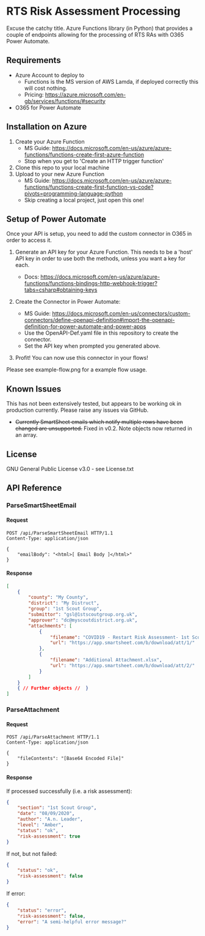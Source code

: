 # RTS Risk Assessment Processing

Excuse the catchy title. Azure Functions library (in Python) that provides a couple of endpoints allowing for the processing of RTS RAs with O365 Power Automate.

## Requirements

- Azure Account to deploy to
  - Functions is the MS version of AWS Lamda, if deployed correctly this will cost nothing.
  - Pricing: https://azure.microsoft.com/en-gb/services/functions/#security
- O365 for Power Automate

## Installation on Azure

1. Create your Azure Function
   - MS Guide: https://docs.microsoft.com/en-us/azure/azure-functions/functions-create-first-azure-function
   - Stop when you get to 'Create an HTTP trigger function'
  2. Clone this repo to your local machine
  3. Upload to your new Azure Function
     - MS Guide: https://docs.microsoft.com/en-us/azure/azure-functions/functions-create-first-function-vs-code?pivots=programming-language-python
     - Skip creating a local project, just open this one!

## Setup of Power Automate

Once your API is setup, you need to add the custom connector in O365 in order to access it.

  1. Generate an API key for your Azure Function. This needs to be a 'host' API key in order to use both the methods, unless you want a key for each.
     - Docs: https://docs.microsoft.com/en-us/azure/azure-functions/functions-bindings-http-webhook-trigger?tabs=csharp#obtaining-keys 
  
  2. Create the Connector in Power Automate:
     - MS Guide: https://docs.microsoft.com/en-us/connectors/custom-connectors/define-openapi-definition#import-the-openapi-definition-for-power-automate-and-power-apps
     - Use the OpenAPI-Def.yaml file in this repository to create the connector.
     - Set the API key when prompted you generated above.
  
  3. Profit! You can now use this connector in your flows!

Please see example-flow.png for a example flow usage.

## Known Issues

This has not been extensively tested, but appears to be working ok in production currently. Please raise any issues via GitHub.

- ~~Currently SmartSheet emails which notify multiple rows have been changed are unsupported.~~ Fixed in v0.2. Note objects now returned in an array.

## License

GNU General Public License v3.0 - see License.txt

## API Reference

### ParseSmartSheetEmail

#### Request

```http
POST /api/ParseSmartSheetEmail HTTP/1.1
Content-Type: application/json

{
    "emailBody": "<html>[ Email Body ]</html>"
}

```

#### Response

```json
[
    {
        "county": "My County",
        "district": "My Distruct",
        "group": "1st Scout Group",
        "submittor": "gsl@1stscoutgroup.org.uk",
        "approver": "dc@myscoutdistrict.org.uk",
        "attachments": [
            {
                "filename": "COVID19 - Restart Risk Assessment- 1st Scout Group.docx",
                "url": "https://app.smartsheet.com/b/download/att/1/"
            },
            {
                "filename": "Additional Attachment.xlsx",
                "url": "https://app.smartsheet.com/b/download/att/2/"
            }
        ]
    }
    { // Further objects //  }
]
```

### ParseAttachment

#### Request

```http
POST /api/ParseAttachment HTTP/1.1
Content-Type: application/json

{
    "fileContents": "[Base64 Encoded File]"
}

```

#### Response

If processed successfully (i.e. a risk assessment):
```json
{
    "section": "1st Scout Group",
    "date": "08/09/2020",
    "author": "A.n. Leader",
    "level": "Amber",
    "status": "ok",
    "risk-assessment": true
}
```

If not, but not failed:
```json
{
    "status": "ok",
    "risk-assessment": false
}
```

If error:
```json
{
    "status": "error",
    "risk-assessment": false,
    "error": "A semi-helpful error message?"
}
```